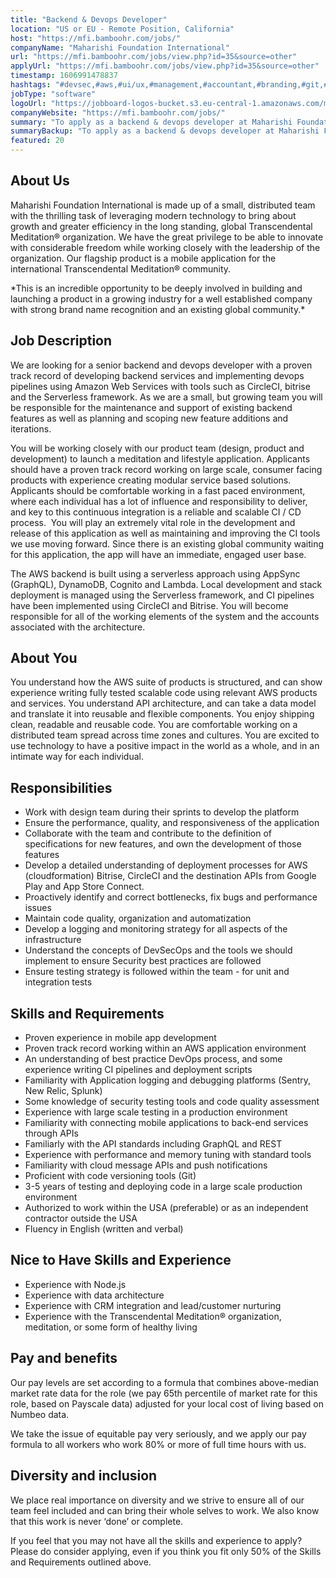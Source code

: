 ```yaml
---
title: "Backend & Devops Developer"
location: "US or EU - Remote Position, California"
host: "https://mfi.bamboohr.com/jobs/"
companyName: "Maharishi Foundation International"
url: "https://mfi.bamboohr.com/jobs/view.php?id=35&source=other"
applyUrl: "https://mfi.bamboohr.com/jobs/view.php?id=35&source=other"
timestamp: 1606991478837
hashtags: "#devsec,#aws,#ui/ux,#management,#accountant,#branding,#git,#dynamodb,#marketing,#translation"
jobType: "software"
logoUrl: "https://jobboard-logos-bucket.s3.eu-central-1.amazonaws.com/maharishi-foundation-international"
companyWebsite: "https://mfi.bamboohr.com/jobs/"
summary: "To apply as a backend & devops developer at Maharishi Foundation International, you preferably need to have 3-5 years of testing and deploying code in a large scale production environment."
summaryBackup: "To apply as a backend & devops developer at Maharishi Foundation International, you preferably need to have some knowledge of: #marketing, #ui/ux, #management."
featured: 20
---
```


## About Us

Maharishi Foundation International is made up of a small, distributed team with the thrilling task of leveraging modern technology to bring about growth and greater efficiency in the long standing, global Transcendental Meditation® organization. We have the great privilege to be able to innovate with considerable freedom while working closely with the leadership of the organization. Our flagship product is a mobile application for the international Transcendental Meditation® community. 

\*This is an incredible opportunity to be deeply involved in building and launching a product in a growing industry for a well established company with strong brand name recognition and an existing global community.\*

## Job Description

We are looking for a senior backend and devops developer with a proven track record of developing backend services and implementing devops pipelines using Amazon Web Services with tools such as CircleCI, bitrise and the Serverless framework. As we are a small, but growing team you will be responsible for the maintenance and support of existing backend features as well as planning and scoping new feature additions and iterations.

You will be working closely with our product team (design, product and development) to launch a meditation and lifestyle application. Applicants should have a proven track record working on large scale, consumer facing products with experience creating modular service based solutions. Applicants should be comfortable working in a fast paced environment, where each individual has a lot of influence and responsibility to deliver, and key to this continuous integration is a reliable and scalable CI / CD process.  You will play an extremely vital role in the development and release of this application as well as maintaining and improving the CI tools we use moving forward. Since there is an existing global community waiting for this application, the app will have an immediate, engaged user base. 

The AWS backend is built using a serverless approach using AppSync (GraphQL), DynamoDB, Cognito and Lambda. Local development and stack deployment is managed using the Serverless framework, and CI pipelines have been implemented using CircleCI and Bitrise. You will become responsible for all of the working elements of the system and the accounts associated with the architecture.

## About You

You understand how the AWS suite of products is structured, and can show experience writing fully tested scalable code using relevant AWS products and services. You understand API architecture, and can take a data model and translate it into reusable and flexible components. You enjoy shipping clean, readable and reusable code. You are comfortable working on a distributed team spread across time zones and cultures. You are excited to use technology to have a positive impact in the world as a whole, and in an intimate way for each individual. 

## Responsibilities

*   Work with design team during their sprints to develop the platform 
*   Ensure the performance, quality, and responsiveness of the application
*   Collaborate with the team and contribute to the definition of specifications for new features, and own the development of those features
*   Develop a detailed understanding of deployment processes for AWS (cloudformation) Bitrise, CircleCI and the destination APIs from Google Play and App Store Connect.
*   Proactively identify and correct bottlenecks, fix bugs and performance issues
*   Maintain code quality, organization and automatization
*   Develop a logging and monitoring strategy for all aspects of the infrastructure
*   Understand the concepts of DevSecOps and the tools we should implement to ensure Security best practices are followed
*   Ensure testing strategy is followed within the team - for unit and integration tests

## Skills and Requirements

*   Proven experience in mobile app development 
*   Proven track record working within an AWS application environment
*   An understanding of best practice DevOps process, and some experience writing CI pipelines and deployment scripts
*   Familiarity with Application logging and debugging platforms (Sentry, New Relic, Splunk)
*   Some knowledge of security testing tools and code quality assessment
*   Experience with large scale testing in a production environment
*   Familiarity with connecting mobile applications to back-end services through APIs
*   Familiarly with the API standards including GraphQL and REST 
*   Experience with performance and memory tuning with standard tools
*   Familiarity with cloud message APIs and push notifications
*   Proficient with code versioning tools (Git)
*   3-5 years of testing and deploying code in a large scale production environment
*   Authorized to work within the USA (preferable) or as an independent contractor outside the USA
*   Fluency in English (written and verbal)

## Nice to Have Skills and Experience

*   Experience with Node.js
*   Experience with data architecture
*   Experience with CRM integration and lead/customer nurturing
*   Experience with the Transcendental Meditation® organization, meditation, or some form of healthy living

## Pay and benefits

Our pay levels are set according to a formula that combines above-median market rate data for the role (we pay 65th percentile of market rate for this role, based on Payscale data) adjusted for your local cost of living based on Numbeo data.

We take the issue of equitable pay very seriously, and we apply our pay formula to all workers who work 80% or more of full time hours with us.

## Diversity and inclusion

We place real importance on diversity and we strive to ensure all of our team feel included and can bring their whole selves to work. We also know that this work is never ‘done’ or complete.

If you feel that you may not have all the skills and experience to apply? Please do consider applying, even if you think you fit only 50% of the Skills and Requirements outlined above.
